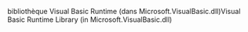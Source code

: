 <span data-ttu-id="8e1db-101">bibliothèque Visual Basic Runtime (dans Microsoft.VisualBasic.dll)</span><span class="sxs-lookup"><span data-stu-id="8e1db-101">Visual Basic Runtime Library (in Microsoft.VisualBasic.dll)</span></span>